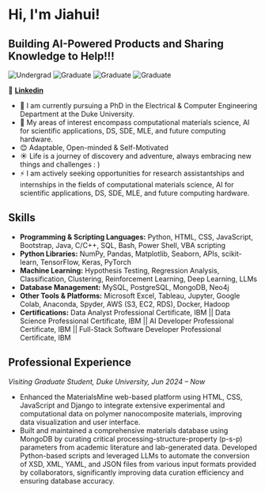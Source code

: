 # Hi, I'm Jiahui!

## Building AI-Powered Products and Sharing Knowledge to Help!!!
![Undergrad](https://img.shields.io/badge/Bachelor-SoochowU-yellow)
![Graduate](https://img.shields.io/badge/MS-Northwestern-purple)
![Graduate](https://img.shields.io/badge/PhD-UW_Madison-red)
![Graduate](https://img.shields.io/badge/PhD-Duke-blue)

📱 **[Linkedin](https://www.linkedin.com/in/jiahui-yang-174b71246/)**

- 🔭 I am currently pursuing a PhD in the Electrical & Computer Engineering Department at the Duke University.
- 🌱 My areas of interest encompass computational materials science, AI for scientific applications, DS, SDE, MLE, and future computing hardware.
- 😊 Adaptable, Open-minded & Self-Motivated
- ☀️ Life is a journey of discovery and adventure, always embracing new things and challenges : )
- ⚡ I am actively seeking opportunities for research assistantships and internships in the fields of computational materials science, AI for scientific applications, DS, SDE, MLE, and future computing hardware.

## Skills
- **Programming & Scripting Languages:** Python, HTML, CSS, JavaScript, Bootstrap, Java, C/C++, SQL, Bash, Power Shell, VBA scripting
- **Python Libraries:** NumPy, Pandas, Matplotlib, Seaborn, APIs, scikit-learn, TensorFlow, Keras, PyTorch
- **Machine Learning:** Hypothesis Testing, Regression Analysis, Classification, Clustering, Reinforcement Learning, Deep Learning, LLMs
- **Database Management:** MySQL, PostgreSQL, MongoDB, Neo4j
- **Other Tools & Platforms:** Microsoft Excel, Tableau, Jupyter, Google Colab, Anaconda, Spyder, AWS (S3, EC2, RDS), Docker, Hadoop
- **Certifications:** Data Analyst Professional Certificate, IBM || Data Science Professional Certificate, IBM || AI Developer Professional Certificate, IBM || Full-Stack Software Developer Professional Certificate, IBM

## Professional Experience
*Visiting Graduate Student, Duke University, Jun 2024 – Now*                                                                                                                                                                  
- Enhanced the MaterialsMine web-based platform using HTML, CSS, JavaScript and Django to integrate extensive experimental and computational data on polymer nanocomposite materials, improving data visualization and user interface.
- Built and maintained a comprehensive materials database using MongoDB by curating critical processing-structure-property (p-s-p) parameters from academic literature and lab-generated data. Developed Python-based scripts and leveraged LLMs to automate the conversion of XSD, XML, YAML, and JSON files from various input formats provided by collaborators, significantly improving data curation efficiency and ensuring database accuracy.



